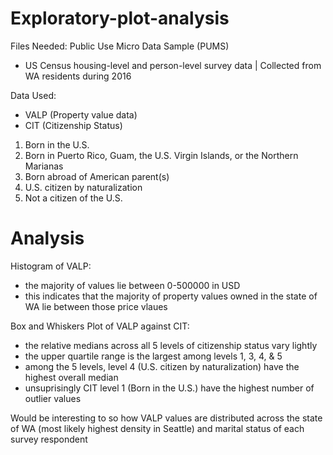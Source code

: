 # Exploratory-plot-analysis

Files Needed: Public Use Micro Data Sample (PUMS) 
-	US Census housing-level and person-level survey data | Collected from WA residents during 2016


Data Used:
-	VALP (Property value data)
-	CIT (Citizenship Status)
1.	Born in the U.S.
2.	Born in Puerto Rico, Guam, the U.S. Virgin Islands, or the Northern Marianas
3.	Born abroad of American parent(s)
4.	U.S. citizen by naturalization
5.	Not a citizen of the U.S.

# Analysis

Histogram of VALP:
- the majority of values lie between 0-500000 in USD
- this indicates that the majority of property values owned in the state of WA lie between those price vlaues

Box and Whiskers Plot of VALP against CIT:
- the relative medians across all 5 levels of citizenship status vary lightly
- the upper quartile range is the largest among levels 1, 3, 4, & 5
- among the 5 levels, level 4 (U.S. citizen by naturalization) have the highest overall median
- unsuprisingly CIT level 1 (Born in the U.S.) have the highest number of outlier values

Would be interesting to so how VALP values are distributed across the state of WA (most likely highest density in Seattle) and marital status of each survey respondent 




